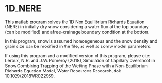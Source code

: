 # 1D_NERE
This matlab program solves the 1D Non Equilibrium Richards Equation (NERE) in initially dry snow considering a water flux at the top boundary (can be modified) and afree-drainage boundary condition at the bottom.

In this program, snow is assumed homoegeneous and the snow density and grain size can be modified in the file, as well as somw model parameters.

If using this program and a modified version of this program, please cite: 
Leroux, N.R. and J.W. Pomeroy (2018), Simulation of Capillary Overshoot in Snow Combining Trapping of the Wetting Phase with a Non-Equilibrium Richards Equation Model, Water Resources Research, doi: 10.1029/2018WR022969.

